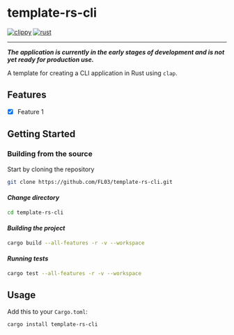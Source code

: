# template-rs-cli

[![clippy](https://github.com/FL03/template-rs-cli/actions/workflows/clippy.yml/badge.svg)](https://github.com/FL03/template-rs-cli/actions/workflows/clippy.yml)
[![rust](https://github.com/FL03/template-rs-cli/actions/workflows/rust.yml/badge.svg)](https://github.com/FL03/template-rs-cli/actions/workflows/rust.yml)

***

_**The application is currently in the early stages of development and is not yet ready for production use.**_

A template for creating a CLI application in Rust using `clap`.

## Features

- [x] Feature 1

## Getting Started

### Building from the source

Start by cloning the repository

```bash
git clone https://github.com/FL03/template-rs-cli.git
```

#### _Change directory_

```bash
cd template-rs-cli
```

#### _Building the project_

```bash
cargo build --all-features -r -v --workspace
```

#### _Running tests_

```bash
cargo test --all-features -r -v --workspace
```

## Usage

Add this to your `Cargo.toml`:

```bash
cargo install template-rs-cli
```
